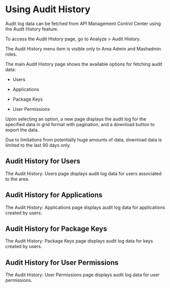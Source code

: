 ﻿---
sidebar_position: 7
---

# Using Audit History

<head>
  <meta name="guidename" content="API Management"/>
  <meta name="context" content="GUID-a5e419a7-c455-42c9-8c58-395d3b5fe6dd"/>
</head>


Audit log data can be fetched from API Management Control Center using the Audit History feature. 

To access the Audit History page, go to Analyze > Audit History. 

The Audit History menu item is visible only to Area Admin and Mashadmin roles. 

The main Audit History page shows the available options for fetching audit data: 

- Users

- Applications

- Package Keys

- User Permissions

Upon selecting an option, a new page displays the audit log for the specified data in grid format with pagination, and a download button to export the data. 

Due to limitations from potentially huge amounts of data, download data is limited to the last 90 days only.

## Audit History for Users

The Audit History: Users page displays audit log data for users associated to the area.

## Audit History for Applications

The Audit History: Applications page displays audit log data for applications created by users.

## Audit History for Package Keys

The Audit History: Package Keys page displays audit log data for keys created by users.

## Audit History for User Permissions

The Audit History: User Permissions page displays audit log data for user permissions.
